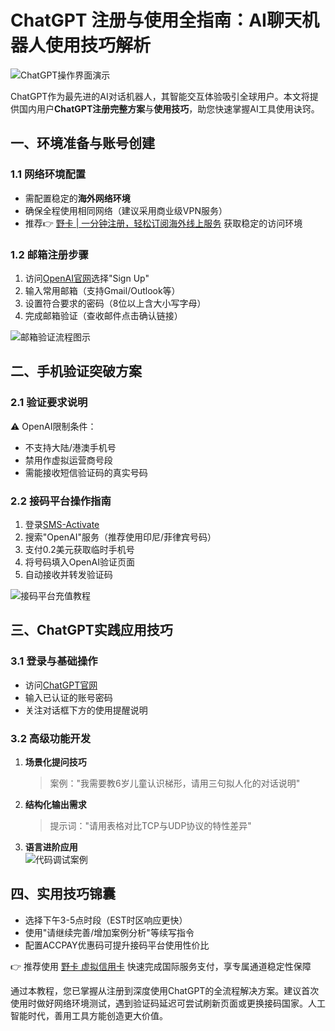 # ChatGPT 注册与使用全指南：AI聊天机器人使用技巧解析

![ChatGPT操作界面演示](https://bbtdd.com/wp-content/uploads/img/0235911478272.webp)

ChatGPT作为最先进的AI对话机器人，其智能交互体验吸引全球用户。本文将提供国内用户**ChatGPT注册完整方案**与**使用技巧**，助您快速掌握AI工具使用诀窍。

## 一、环境准备与账号创建
### 1.1 网络环境配置
- 需配置稳定的**海外网络环境**
- 确保全程使用相同网络（建议采用商业级VPN服务）
- 推荐👉 [野卡 | 一分钟注册，轻松订阅海外线上服务](https://bbtdd.com/yeka) 获取稳定的访问环境

### 1.2 邮箱注册步骤
1. 访问[OpenAI官网](https://openai.com)选择"Sign Up"
2. 输入常用邮箱（支持Gmail/Outlook等）
3. 设置符合要求的密码（8位以上含大小写字母）
4. 完成邮箱验证（查收邮件点击确认链接）

![邮箱验证流程图示](https://bbtdd.com/wp-content/uploads/img/6578647157347.webp)

## 二、手机验证突破方案
### 2.1 验证要求说明
⚠️ OpenAI限制条件：
- 不支持大陆/港澳手机号
- 禁用作虚拟运营商号段
- 需能接收短信验证码的真实号码

### 2.2 接码平台操作指南
1. 登录[SMS-Activate](https://bbtdd.com/yeka)
2. 搜索"OpenAI"服务（推荐使用印尼/菲律宾号码）
3. 支付0.2美元获取临时手机号
4. 将号码填入OpenAI验证页面
5. 自动接收并转发验证码

![接码平台充值教程](https://bbtdd.com/wp-content/uploads/img/40985299610.webp)

## 三、ChatGPT实践应用技巧
### 3.1 登录与基础操作
- 访问[ChatGPT官网](https://chat.openai.com)
- 输入已认证的账号密码
- 关注对话框下方的使用提醒说明

### 3.2 高级功能开发
1. **场景化提问技巧**  
   > 案例："我需要教6岁儿童认识梯形，请用三句拟人化的对话说明"

2. **结构化输出需求**  
   > 提示词："请用表格对比TCP与UDP协议的特性差异"

3. **语言进阶应用**  
   ![代码调试案例](https://bbtdd.com/wp-content/uploads/img/8223227345295.webp)

## 四、实用技巧锦囊
- 选择下午3-5点时段（EST时区响应更快）
- 使用"请继续完善/增加案例分析"等续写指令
- 配置ACCPAY优惠码可提升接码平台使用性价比

👉 推荐使用 [野卡 虚拟信用卡](https://bbtdd.com/yeka) 快速完成国际服务支付，享专属通道稳定性保障

通过本教程，您已掌握从注册到深度使用ChatGPT的全流程解决方案。建议首次使用时做好网络环境测试，遇到验证码延迟可尝试刷新页面或更换接码国家。人工智能时代，善用工具方能创造更大价值。